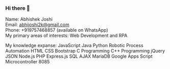 ### Hi there 👋

Name: Abhishek Joshi<br>
Email: abhijoshi2k@gmail.com<br>
Phone: +919757468857 (available on WhatsApp)<br>
My primary areas of interests: Web Development and RPA<br>

My knowledge expanse:
JavaScript
Java
Python
Robotic Process Automation
HTML
CSS
Bootstrap
C Programming
C++ Programming
jQuery
JSON
Node.js
PHP
Express.js
SQL
AJAX
MariaDB
Google Apps Script
Microcontroller 8085

<!--
**abhijoshi2k/abhijoshi2k** is a ✨ _special_ ✨ repository because its `README.md` (this file) appears on your GitHub profile.

Here are some ideas to get you started:

- 🔭 I’m currently working on ...
- 🌱 I’m currently learning ...
- 👯 I’m looking to collaborate on ...
- 🤔 I’m looking for help with ...
- 💬 Ask me about ...
- 📫 How to reach me: ...
- 😄 Pronouns: ...
- ⚡ Fun fact: ...
-->
